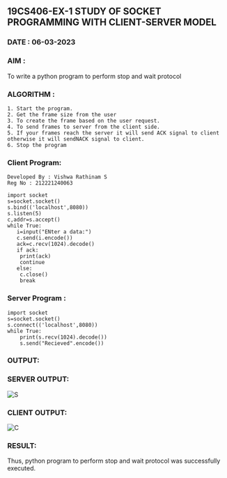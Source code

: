 ## 19CS406-EX-1 STUDY OF SOCKET PROGRAMMING WITH CLIENT-SERVER MODEL
###  DATE : 06-03-2023
### AIM :
To write a python program to perform stop and wait protocol

 ### ALGORITHM :
```
1. Start the program.
2. Get the frame size from the user 
3. To create the frame based on the user request. 
4. To send frames to server from the client side. 
5. If your frames reach the server it will send ACK signal to client otherwise it will sendNACK signal to client. 
6. Stop the program
```
### Client Program:
```
Developed By : Vishwa Rathinam S
Reg No : 212221240063
```
```Py
import socket
s=socket.socket()
s.bind(('localhost',8080))
s.listen(5)
c,addr=s.accept()
while True:
   i=input("ENter a data:")
   c.send(i.encode())
   ack=c.recv(1024).decode()
   if ack:
   	print(ack)
   	continue
   else:
   	c.close()
   	break
```
### Server Program :
```
import socket
s=socket.socket()
s.connect(('localhost',8080))
while True:
	print(s.recv(1024).decode())
	s.send("Recieved".encode())
```
### OUTPUT:
### SERVER OUTPUT:
![S](https://user-images.githubusercontent.com/122860624/242962266-23a672cd-ac43-4141-94f9-8d5bcdd3ba02.png)

### CLIENT OUTPUT:
![C](https://user-images.githubusercontent.com/122860624/242962322-76c7fdb9-2a29-4289-a199-e4d9dab8f032.png)

### RESULT:
Thus, python program to perform stop and wait protocol was successfully executed.
